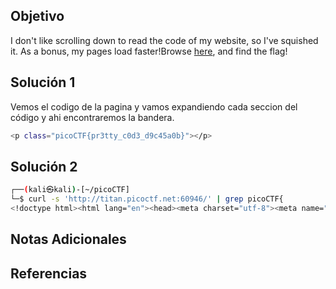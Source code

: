 ## Objetivo
I don't like scrolling down to read the code of my website, so I've squished it. As a bonus, my pages load faster!Browse [here](http://titan.picoctf.net:/60946), and find the flag!
## Solución 1
Vemos el codigo de la pagina y vamos expandiendo cada seccion del código y ahi encontraremos la bandera.
```bash
<p class="picoCTF{pr3tty_c0d3_d9c45a0b}"></p>
```

## Solución 2
```bash
┌──(kali㉿kali)-[~/picoCTF]
└─$ curl -s 'http://titan.picoctf.net:60946/' | grep picoCTF{
<!doctype html><html lang="en"><head><meta charset="utf-8"><meta name="viewport" content="width=device-width,initial-scale=1"><title>picoCTF - picoGym | Unminify Challenge</title><link rel="icon" type="image/png" sizes="32x32" href="/favicon-32x32.png"><style>body{font-family:"Lucida Console",Monaco,monospace}h1,p{color:000}</style></head><body class="picoctf{}" style="margin:0"><div class="picoctf{}" style="margin:0;padding:0;background-color:#757575;display:auto;height:40%"><a class="picoctf{}" href="/"><img src="picoctf-logo-horizontal-white.svg" alt="picoCTF logo" style="display:inline-block;width:160px;height:90px;padding-left:30px"></a></div><center><br class="picoctf{}"><br class="picoctf{}"><div class="picoctf{}" style="padding-top:30px;border-radius:3%;box-shadow:0 5px 10px #0000004d;width:50%;align-self:center"><img class="picoctf{}" src="hero.svg" alt="flag art" style="width:150px;height:150px"><div class="picoctf{}" style="width:85%"><h2 class="picoctf{}">Welcome to my flag distribution website!</h2><div class="picoctf{}" style="width:70%"><p class="picoctf{}">If you're reading this, your browser has succesfully received the flag.</p><p class="picoCTF{pr3tty_c0d3_d9c45a0b}"></p><p class="picoctf{}">I just deliver flags, I don't know how to read them...</p></div></div><br class="picoctf{}"></div></center></body></html>

```

## Notas Adicionales
## Referencias